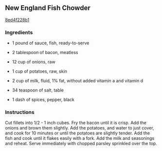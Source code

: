 ## New England Fish Chowder

[8ed4f228b1](http://www.food.com/recipe/new-england-fish-chowder-2542)

### Ingredients

 - 1 pound of sauce, fish, ready-to-serve

 - 2 tablespoon of bacon, meatless

 - 12 cup of onions, raw

 - 1 cup of potatoes, raw, skin

 - 2 cup of milk, fluid, 1% fat, without added vitamin a and vitamin d

 - 34 teaspoon of salt, table

 - 1 dash of spices, pepper, black

### Instructions

Cut fillets into 1/2 - 1 inch cubes. Fry the bacon until it is crisp. Add the onions and brown them slightly. Add the potatoes, and water to just cover, and cook for 10 minutes or until the potatoes are slightly tender. Add the fish and cook until it flakes easily with a fork. Add the milk and seasonings and reheat. Serve immediately with chopped parsley sprinkled over the top.
